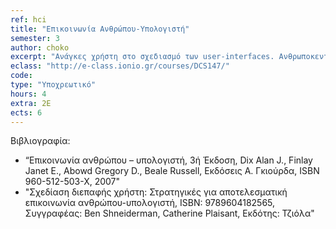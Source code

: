 ```yaml
---
ref: hci
title: "Επικοινωνία Ανθρώπου-Υπολογιστή"
semester: 3
author: choko
excerpt: "Ανάγκες χρήστη στο σχεδιασμό των user-interfaces. Ανθρωποκεντρική αποτίμηση και στρατηγικές σχεδιασμού και δοκιμής των user interfaces, τεχνικές αλληλεπίδρασης. Σχεδίαση, προγραμματισμός και πρότυπη διεπαφή. Τεχνικές και μέθοδοι αξιολόγησης των αποτελεσμάτων ως προς την ευχρηστία."
eclass: "http://e-class.ionio.gr/courses/DCS147/"
code: 
type: "Υποχρεωτικό"
hours: 4
extra: 2Ε
ects: 6
---
```



Βιβλιογραφία: 
  - “Επικοινωνία ανθρώπου – υπολογιστή, 3ή Έκδοση, Dix Alan J., Finlay Janet E., Abowd Gregory D., Beale Russell, Εκδόσεις Α. Γκιούρδα, ISBN 960-512-503-X, 2007"
  - "Σχεδίαση διεπαφής χρήστη: Στρατηγικές για αποτελεσματική επικοινωνία ανθρώπου-υπολογιστή, ISBN: 9789604182565, Συγγραφέας: Ben Shneiderman, Catherine Plaisant, Εκδότης: Τζιόλα"

